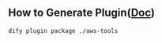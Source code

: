 ## How to Generate Plugin([Doc](https://docs.dify.ai/zh-hans/plugins/quick-start/develop-plugins))

```
dify plugin package ./aws-tools 
```